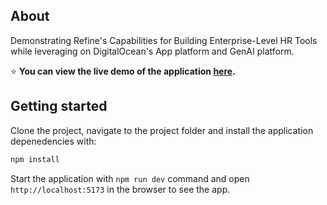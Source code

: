 
## About

Demonstrating Refine's Capabilities for Building Enterprise-Level HR Tools while leveraging on DigitalOcean's App platform and GenAI platform.

⭐ **You can view the live demo of the application [here](https://lionfish-app-srys8.ondigitalocean.app/).**

## Getting started 

Clone the project, navigate to the project folder and install the application depenedencies with:

```bash
npm install
```

Start the application with `npm run dev` command and open `http://localhost:5173` in the browser to see the app.

